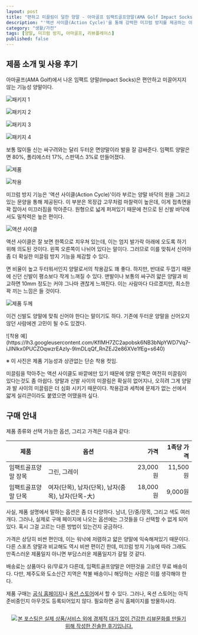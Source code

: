 ```yaml
---
layout: post
title: "편하고 미끌림이 덜한 양말 - 아마골프 임팩트골프양말(AMA Golf Impact Socks)"
description: "'액션 사이클(Action Cycle)'을 통해 강력한 미끄럼 방지를 제공하는 아마골프의 임팩트 양말을 신어봤다."
category: "생활/가전"
tags: [양말, 미끄럼 방지, 아마골프, 리뷰플레이스]
published: false
---
```


## 제품 소개 및 사용 후기

아마골프(AMA Golf)에서 나온 임팩트 양말(Impact Socks)은
편안하고 미끌어지지 않는 기능성 양말이다.

![패키지 1](https://lh3.googleusercontent.com/GLMDn1Dl9_4Y4KEnu4vhAMoF05OiQ5qxTRvBJdF8MktoEcgXRqlkZvqX4Rq1ZAvDYrrrO3DZSBV9gA=s640)

![패키지 2](https://lh3.googleusercontent.com/PulbTmZHxuimmxqP_bcE9if6pf4GxbUT8azUIhyOMWe0ZTQ_QYRjWvmFHWdlZd8Y5EiPWI1mbqTHSw=s640)

![패키지 3](https://lh3.googleusercontent.com/WQC5jqYlgcVTS4HudaMFC4atDJ37rmmzK7CCHPjFE9dbrETQ3FZviF5PKeJBYsrgaBka7ph0MrauGA=s640)

![패키지 4](https://lh3.googleusercontent.com/_9N96vL1zOYVSUClrBhjJpFiFH6oIGOl7-i2tvnxTq3qKjR4JiUxkIPD9YbJgkr25TbVBMkx7j7Vzg=s640)

보통 많이들 신는 싸구려와는 달리 두터운 면양말이라 발을 잘 감싸준다.
임팩트 양말은 면 80%, 폴리에스터 17%, 스판덱스 3%로 만들어졌다.

![제품](https://lh3.googleusercontent.com/WLLU87Rpg24_6pXpxRwTPNP0lEOoAEZ8dOzvr4rPHCvvoENyeKi7KJ_XKbcyY-Hkx2JMRHRAn_rKFg=s640)

![착용](https://lh3.googleusercontent.com/RCj4WaqXvJK-zyS3sbMDopx0Mcpi28Xo6MxLHYVHBhsX9OQvjalYKNY0UVNcUbLf9HwkNETxvJa4Qg=s640)

미끄럼 방지 기능은 '액션 사이클(Action Cycle)'이라 부르는
양말 바닥의 원을 그리고 있는 문양을 통해 제공된다.
이 부분은 목장갑 고무처럼 마찰력이 높은데,
이게 접촉면을 꽉 잡아서 미끄러짐을 막아준다.
원형으로 넓게 퍼져있기 때문에 천으로 된 신발 바닥에서도 밀착력은 높은 편이다.

![액션 사이클](https://lh3.googleusercontent.com/vYzDojXv8Koa0puW1igfz9IkTWNaOb75SO2u3brkXPeHnfR_0VPuhFLj0NhooUV-hNssGFUZqC7--w=s640)

액션 사이클은 잘 보면 한쪽으로 치우쳐 있는데,
이는 엄지 발가락 아래에 오도록 하기 위해 의도된 것이다.
왼쪽 오른쪽이 나뉘어 있다는 말이다.
그러므로 이를 맞춰서 신어야 좀 더 확실한 미끌림 방지 기능을 체감할 수 있다.

면 비율이 높고 두터워서인지 양말로서의 착용감도 꽤 좋다.
하지만, 반대로 두껍기 때문에 신던 신발이 평소보다 작게 느껴질 수 있다.
맨발이나 보통의 싸구려 얇은 양말과 비교하면
10mm 정도는 커야 그나마 괜찮게 느껴진다.
이는 사람마다 다르겠지만, 최소한 꽉 끼는 느낌은 들 것이다.

![제품 두께](https://lh3.googleusercontent.com/xVqoa8goCSbOsrV0iMwYxdjZy8OHOMXKAJ1XYq8RJ4Ghbdn3YAlaPxCRwl0hdk9Qm-bzzuqOf1KX6Q=s640)

이건 신발도 양말에 맞춰 신어야 한다는 말이기도 하다.
기존에 두터운 양말을 신어오지 않던 사람에겐 고민이 될 수도 있겠다.

<div class="mediablock" markdown="1">
![착용 예](https://lh3.googleusercontent.com/KfIMH7ZC2apobsk6NB3bNpYWD7Vq7-iJINlkx0PUCZOqwzrEAzIy-9lmDLqQf_RnZEJ2e86XVe1fEg=s640)
<p class="mediablock-caption">※ 이 사진은 제품 기능성과 상관없는 단순 착용 컷임.</p>
</div>

미끌림을 막아주는 액션 사이클도 바깥에만 있기 때문에
양말 안쪽은 여전히 미끌림이 있다는것도 좀 아쉽다.
양말과 신발 사이의 미끌림은 확실히 없어지나,
오히려 그게 양말과 발 사이의 미끌림은 더 심화 시키기 때문이다.
착용감과 세척에 문제가 없는 선에서 얇게 실리콘이라도 붙였으면 어땠을까 싶다.



## 구매 안내

제품 종류와 선택 가능한 옵션, 그리고 가격은 다음과 같다:

제품                | 옵션                                              | 가격     | 1족당 가격
--------------------|---------------------------------------------------|---------:|----------:
임팩트골프양말 장목 | 그린, 그레이                                      | 23,000원 |  11,500원
임팩트골프양말 단목 | 여자(단목), 남자(단목), 남자(중목), 남자(단목-大) | 18,000원 |   9,000원

사실, 제품 설명에서 말하는 옵션은 좀 더 다양하다.
남녀, 단/중/장목, 그리고 색도 여러개다.
그러나, 실제로 구매 페이지에 나오는 옵션에는 그것들을 다 선택할 수 없게 되어있다.
혹시 그걸 고르는 다른 방법이 있는건지 궁금하다.

가격은 상당히 비싼 편인데,
이는 워낙에 저렴하고 얇은 양말에 익숙해져있기 때문이다.
다른 스포츠 양말과 비교해도 역시 비싼 편이긴 한데,
미끄럼 방지 기능에 따라 그래도 만족스러운 제품일지
아니면 부담스러운 제품일지가 갈릴 것 같다.

배송료는 상품마다 유/무료가 다른데,
임팩트골프양말은 어떤것을 고르던 무료 배송이다.
다만, 제주도와 도소산간 지역은 착불 배송이니 해당하는 사람은 이를 생각해야 한다.

제품 구매는
[공식 홈페이지](http://www.amagolf.co.kr/shop/s)나
[옥션 스토어](http://stores.auction.co.kr/amagolfshop)에서 할 수 있다.
그러나, 옥션 스토어는 아직 준비중인지 아무것도 등록되어있지 않다.
필요하면 공식 홈페이지를 방물하시라.



<div style="text-align: center; padding: 1em;"><a href="http://reviewplace.co.kr/detail.php?number=9807" target="_blank"><img src="http://reviewplace.co.kr/blog_traffic.php?key=OTgwN3xyZXpub2E%3D" border="0" alt="본 포스팅은 실제 상품/서비스 외에 경제적 대가 없이 건강한 리뷰문화를 만들기 위해 작성한 진솔한 후기입니다."></a></div>
